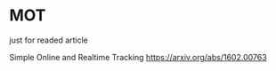 # MOT
just for readed article

Simple Online and Realtime Tracking  https://arxiv.org/abs/1602.00763
